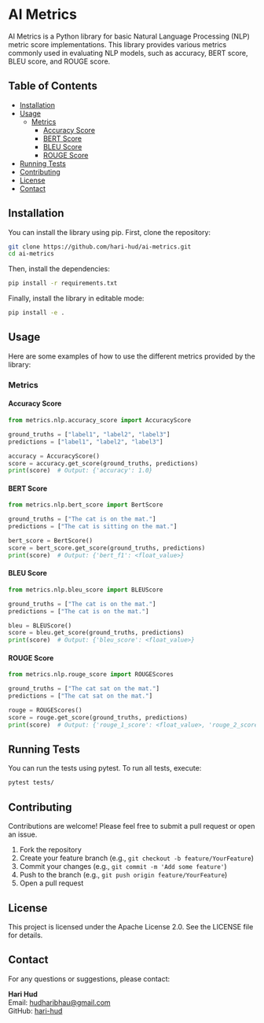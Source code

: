 # AI Metrics

AI Metrics is a Python library for basic Natural Language Processing (NLP) metric score implementations. This library provides various metrics commonly used in evaluating NLP models, such as accuracy, BERT score, BLEU score, and ROUGE score.

## Table of Contents

- [Installation](#installation)
- [Usage](#usage)
  - [Metrics](#metrics)
    - [Accuracy Score](#accuracy-score)
    - [BERT Score](#bert-score)
    - [BLEU Score](#bleu-score)
    - [ROUGE Score](#rouge-score)
- [Running Tests](#running-tests)
- [Contributing](#contributing)
- [License](#license)
- [Contact](#contact)

## Installation

You can install the library using pip. First, clone the repository:

```bash
git clone https://github.com/hari-hud/ai-metrics.git
cd ai-metrics
```

Then, install the dependencies:

```bash
pip install -r requirements.txt
```

Finally, install the library in editable mode:

```bash
pip install -e .
```

## Usage

Here are some examples of how to use the different metrics provided by the library:

### Metrics

#### Accuracy Score

```python
from metrics.nlp.accuracy_score import AccuracyScore

ground_truths = ["label1", "label2", "label3"]
predictions = ["label1", "label2", "label3"]

accuracy = AccuracyScore()
score = accuracy.get_score(ground_truths, predictions)
print(score)  # Output: {'accuracy': 1.0}
```

#### BERT Score

```python
from metrics.nlp.bert_score import BertScore

ground_truths = ["The cat is on the mat."]
predictions = ["The cat is sitting on the mat."]

bert_score = BertScore()
score = bert_score.get_score(ground_truths, predictions)
print(score)  # Output: {'bert_f1': <float_value>}
```

#### BLEU Score

```python
from metrics.nlp.bleu_score import BLEUScore

ground_truths = ["The cat is on the mat."]
predictions = ["The cat is on the mat."]

bleu = BLEUScore()
score = bleu.get_score(ground_truths, predictions)
print(score)  # Output: {'bleu_score': <float_value>}
```

#### ROUGE Score

```python
from metrics.nlp.rouge_score import ROUGEScores

ground_truths = ["The cat sat on the mat."]
predictions = ["The cat sat on the mat."]

rouge = ROUGEScores()
score = rouge.get_score(ground_truths, predictions)
print(score)  # Output: {'rouge_1_score': <float_value>, 'rouge_2_score': <float_value>, ...}
```

## Running Tests

You can run the tests using pytest. To run all tests, execute:

```bash
pytest tests/
```

## Contributing

Contributions are welcome! Please feel free to submit a pull request or open an issue.

1. Fork the repository
2. Create your feature branch (e.g., `git checkout -b feature/YourFeature`)
3. Commit your changes (e.g., `git commit -m 'Add some feature'`)
4. Push to the branch (e.g., `git push origin feature/YourFeature`)
5. Open a pull request

## License

This project is licensed under the Apache License 2.0. See the LICENSE file for details.

## Contact

For any questions or suggestions, please contact:

**Hari Hud**  
Email: [hudharibhau@gmail.com](mailto:hudharibhau@gmail.com)  
GitHub: [hari-hud](https://github.com/hari-hud)
